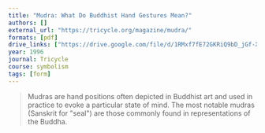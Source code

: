 ```yaml
---
title: "Mudra: What Do Buddhist Hand Gestures Mean?"
authors: []
external_url: "https://tricycle.org/magazine/mudra/"
formats: [pdf]
drive_links: ["https://drive.google.com/file/d/1RMxf7fE72GKRiQ9bD_jGf-XqPMWPYDAz/view?usp=drivesdk"]
year: 1996
journal: Tricycle
course: symbolism
tags: [form]
---
```


> Mudras are hand positions often depicted in Buddhist art and used in practice to evoke a particular state of mind. The most notable mudras (Sanskrit for "seal") are those commonly found in representations of the Buddha.
